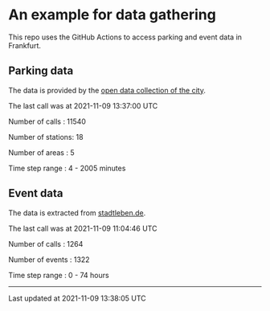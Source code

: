 # An example for data gathering

This repo uses the GitHub Actions to access parking and event data in Frankfurt.

## Parking data
The data is provided by the [open data collection of the city](https://www.offenedaten.frankfurt.de/).

The last call was at 2021-11-09 13:37:00 UTC

Number of calls   : 11540

Number of stations:    18

Number of areas   :     5

Time step range   :     4 -  2005 minutes


## Event data
The data is extracted from [stadtleben.de](https://stadtleben.de/frankfurt/).

The last call was at 2021-11-09 11:04:46 UTC

Number of calls   : 1264

Number of events  : 1322

Time step range   :    0 -   74 hours


----

Last updated at 2021-11-09 13:38:05 UTC
